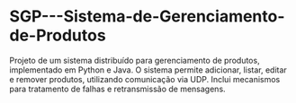 # SGP---Sistema-de-Gerenciamento-de-Produtos
Projeto de um sistema distribuído para gerenciamento de produtos, implementado em Python e Java. O sistema permite adicionar, listar, editar e remover produtos, utilizando comunicação via UDP. Inclui mecanismos para tratamento de falhas e retransmissão de mensagens.
